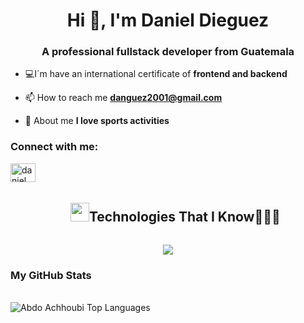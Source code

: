 <h1 align="center">Hi 👋, I'm Daniel Dieguez</h1>
<h3 align="center">A professional fullstack developer from Guatemala</h3>

- 💻I´m have an international certificate of **frontend and backend**

- 📫 How to reach me **danguez2001@gmail.com**

- 🚀 About me **I love sports activities**


<h3 align="left">Connect with me:</h3>
<p align="left">
<a href="https://instagram.com/daniel_dieguez_" target="blank"><img align="center" src="https://raw.githubusercontent.com/rahuldkjain/github-profile-readme-generator/master/src/images/icons/Social/instagram.svg" alt="daniel_dieguez_" height="30" width="40" /></a>
</p>

<div id="user-content-toc">
  <ul align="center">
    <summary><img src = "https://media2.giphy.com/media/QssGEmpkyEOhBCb7e1/giphy.gif?cid=ecf05e47a0n3gi1bfqntqmob8g9aid1oyj2wr3ds3mg700bl&rid=giphy.gif" width = 30px><h2 style="display: inline-block">Technologies That I Know👨🏻‍💻</h2></summary>
  </ul>
</div>
<p align="center">
  <a href="https://skillicons.dev">
    <img src="https://skillicons.dev/icons?i=git,aws,c,css,docker,github,java,js,mysql,nextjs,postman,react,ts,vscode,spring,kubernetes&perline=14" />
  </a>
</p>



<h3>My GitHub Stats</h3>

<br />
<img src="https://github-readme-stats.vercel.app/api/top-langs/?username=daniel-dieguez&layout=compact&theme=dark&bg_color=0A0A0A" alt="Abdo Achhoubi Top Languages"/>
<br />




